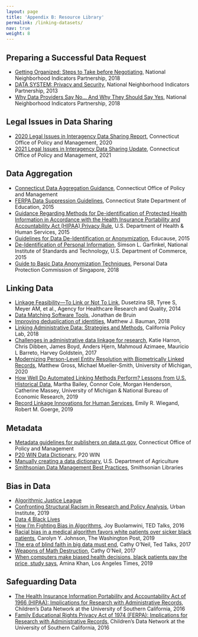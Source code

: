 ```yaml
---
layout: page
title: 'Appendix B: Resource Library'
permalink: /linking-datasets/
nav: true
weight: 8
---
```


## Preparing a Successful Data Request
 * [Getting Organized: Steps to Take before Negotiating](https://www.neighborhoodindicators.org/library/guides/getting-organized-steps-take-negotiating), National Neighborhood Indicators Partnership, 2018 
 * [DATA SYSTEM: Privacy and Security](https://www.neighborhoodindicators.org/sites/default/files/publications/Example%20Data%20Security%20Plan.pdf), National Neighborhood Indicators Partnership, 2013 
 * [Why Data Providers Say No… And Why They Should Say Yes](https://www.neighborhoodindicators.org/library/guides/why-data-providers-say-noand-why-they-should-say-yes), National Neighborhood Indicators Partnership, 2018 

## Legal Issues in Data Sharing
 * [2020 Legal Issues in Interagency Data Sharing Report](https://portal.ct.gov/-/media/CT-Data/PA-19153-Legal-Issues-in-Interagency-Data-Sharing-Report-11520.pdf), Connecticut Office of Policy and Management, 2020 
 * [2021 Legal Issues in Interagency Data Sharing Update](https://portal.ct.gov/-/media/CT-Data/Legal-Issues-in-Interagency-Data-Sharing-Report-11521_merged.pdf), Connecticut Office of Policy and Management, 2021 

## Data Aggregation
 * [Connecticut Data Aggregation Guidance](https://portal.ct.gov/-/media/CT-Data/Data_Aggregation_Guidance_V2.pdf), Connecticut Office of Policy and Management 
 * [FERPA Data Suppression Guidelines](http://edsight.ct.gov/relatedreports/BDCRE%20Data%20Suppression%20Rules.pdf), Connecticut State Department of Education, 2015
 * [Guidance Regarding Methods for De-identification of Protected Health Information in Accordance with the Health Insurance Portability and Accountability Act (HIPAA) Privacy Rule](https://www.hhs.gov/hipaa/for-professionals/privacy/special-topics/de-identification/index.html), U.S. Department of Health & Human Services, 2015
 * [Guidelines for Data De-Identification or Anonymization](https://www.educause.edu/focus-areas-and-initiatives/policy-and-security/cybersecurity-program/resources/information-security-guide/toolkits/guidelines-for-data-deidentification-or-anonymization), Educause, 2015
 * [De-Identification of Personal Information](https://nvlpubs.nist.gov/nistpubs/ir/2015/NIST.IR.8053.pdf), Simson L. Garfinkel, National Institute of Standards and Technology, U.S. Department of Commerce, 2015  
 * [Guide to Basic Data Anonymization Techniques](https://iapp.org/media/pdf/resource_center/Guide_to_Anonymisation.pdf), Personal Data Protection Commission of Singapore, 2018 

## Linking Data 
 * [Linkage Feasibility—To Link or Not To Link](https://www.ncbi.nlm.nih.gov/books/NBK253318/), Dusetzina SB, Tyree S, Meyer AM, et al., Agency for Healthcare Research and Quality, 2014
 * [Data Matching Software Tools](https://github.com/J535D165/data-matching-software), Jonathan de Bruin
 * [Improving deduplication of identities](http://www.datasciencepublicpolicy.org//wp-content/uploads/2018/11/dedupewhitepaper.pdf), Matthew J. Bauman, 2018 
 * [Linking Administrative Data: Strategies and Methods](https://github.com/californiapolicylab/data-linking/blob/master/Data%20Linking%20-%20white%20paper%20-%2012%2018%2018%20-%20FINAL.pdf), California Policy Lab, 2018
 * [Challenges in administrative data linkage for research](https://journals.sagepub.com/doi/10.1177/2053951717745678), Katie Harron, Chris Dibben, James Boyd, Anders Hjern, Mahmoud Azimaee, Mauricio L Barreto, Harvey Goldstein, 2017
 * [Modernizing Person-Level Entity Resolution with Biometrically Linked Records](https://sites.lsa.umich.edu/mgms/wp-content/uploads/sites/283/2020/12/entity_resolution_20201203.pdf), Matthew Gross, Michael Mueller-Smith, University of Michigan, 2020
 * [How Well Do Automated Linking Methods Perform? Lessons from U.S. Historical Data](http://www-personal.umich.edu/~baileymj/Bailey_Cole_Henderson_Massey.pdf), Martha Bailey, Connor Cole, Morgan Henderson, Catherine Massey, University of Michigan & National Bureau of Economic Research, 2019
 * [Record Linkage Innovations for Human Services](https://www.chapinhall.org/wp-content/uploads/PDF/Record-Linkage-Innovations-for-the-Human-Services.pdf), Emily R. Wiegand, Robert M. Goerge, 2019

## Metadata 
 * [Metadata guidelines for publishers on data.ct.gov](https://portal.ct.gov/-/media/CT-Data/Metadata-Guidelines.docx?la=en), Connecticut Office of Policy and Management 
 * [P20 WIN Data Dictionary](https://www.ct.edu/files/pdfs/p20win/P20WIN_Data_Dictionary.xlsx), P20 WIN
 * [Manually creating a data dictionary](https://data.nal.usda.gov/manually-creating-data-dictionary), U.S. Department of Agriculture 
 * [Smithsonian Data Management Best Practices](https://library.si.edu/sites/default/files/pdf/rdm_best_practices.pdf), Smithsonian Libraries 

## Bias in Data 
 * [Algorithmic Justice League](https://www.ajlunited.org/)
 * [Confronting Structural Racism in Research and Policy Analysis](https://www.urban.org/sites/default/files/publication/99852/confronting_structural_racism_in_research_and_policy_analysis_0.pdf), Urban Institute, 2019
 * [Data 4 Black Lives](http://d4bl.org/conference.html)
 * [How I’m Fighting Bias in Algorithms](https://www.ted.com/talks/joy_buolamwini_how_i_m_fighting_bias_in_algorithms), Joy Buolamwini, TED Talks, 2016
 * [Racial bias in a medical algorithm favors white patients over sicker black patients](https://www.washingtonpost.com/health/2019/10/24/racial-bias-medical-algorithm-favors-white-patients-over-sicker-black-patients/), Carolyn Y. Johnson, The Washington Post, 2019
 * [The era of blind faith in big data must end](https://www.ted.com/talks/cathy_o_neil_the_era_of_blind_faith_in_big_data_must_end), Cathy O’Neil, Ted Talks, 2017
 * [Weapons of Math Destruction](https://www.penguinrandomhouse.com/books/241363/weapons-of-math-destruction-by-cathy-oneil/), Cathy O’Neil, 2017
 * [When computers make biased health decisions, black patients pay the price, study says](https://www.latimes.com/science/story/2019-10-24/computer-algorithm-fuels-racial-bias-in-us-healthcare), Amina Khan, Los Angeles Times, 2019

## Safeguarding Data 
 * [The Health Insurance Information Portability and Accountability Act of 1966 (HIPAA): Implications for Research with Administrative Records](https://www.datanetwork.org/wp-content/uploads/CDN-HIPAA-Overview_Final.pdf), Children’s Data Network at the University of Southern California, 2016
 * [Family Educational Rights Privacy Act of 1974 (FERPA): Implications for Research with Administrative Records](https://www.datanetwork.org/wp-content/uploads/CDN-FERPA-Overview_Final.pdf), Children’s Data Network at the University of Southern California, 2016
